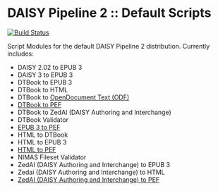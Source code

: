DAISY Pipeline 2 :: Default Scripts
===================================
                                   
[![Build Status](https://travis-ci.org/daisy/pipeline-scripts.png?branch=master)](https://travis-ci.org/daisy/pipeline-scripts)

Script Modules for the default DAISY Pipeline 2 distribution. Currently includes:

- DAISY 2.02 to EPUB 3
- DAISY 3 to EPUB 3
- DTBook to EPUB 3
- DTBook to HTML
- DTBook to [OpenDocument Text (ODF)](http://en.wikipedia.org/wiki/OpenDocument)
- [DTBook to PEF](dtbook-to-pef)
- DTBook to ZedAI (DAISY Authoring and Interchange)
- DTBook Validator
- [EPUB 3 to PEF](epub3-to-pef)
- HTML to DTBook
- HTML to EPUB 3
- [HTML to PEF](html-to-pef)
- NIMAS Fileset Validator
- ZedAI (DAISY Authoring and Interchange) to EPUB 3
- Zedai (DAISY Authoring and Interchange) to HTML
- [ZedAI (DAISY Authoring and Interchange) to PEF](zedai-to-pef)
